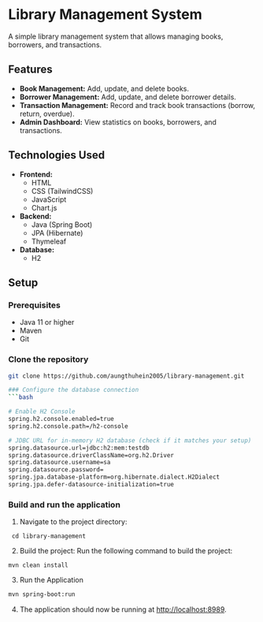 # Library Management System

A simple library management system that allows managing books, borrowers, and transactions.

## Features

- **Book Management:** Add, update, and delete books.
- **Borrower Management:** Add, update, and delete borrower details.
- **Transaction Management:** Record and track book transactions (borrow, return, overdue).
- **Admin Dashboard:** View statistics on books, borrowers, and transactions.

## Technologies Used

- **Frontend:** 
  - HTML
  - CSS (TailwindCSS)
  - JavaScript
  - Chart.js
- **Backend:**
  - Java (Spring Boot)
  - JPA (Hibernate)
  - Thymeleaf
- **Database:**
  - H2

## Setup

### Prerequisites

- Java 11 or higher
- Maven
- Git

### Clone the repository

```bash
git clone https://github.com/aungthuhein2005/library-management.git

### Configure the database connection
```bash 

# Enable H2 Console
spring.h2.console.enabled=true
spring.h2.console.path=/h2-console

# JDBC URL for in-memory H2 database (check if it matches your setup)
spring.datasource.url=jdbc:h2:mem:testdb
spring.datasource.driverClassName=org.h2.Driver
spring.datasource.username=sa
spring.datasource.password=
spring.jpa.database-platform=org.hibernate.dialect.H2Dialect
spring.jpa.defer-datasource-initialization=true
```
### Build and run the application

1. Navigate to the project directory:
```
 cd library-management 
```

2. Build the project:
Run the following command to build the project:
```
mvn clean install
```

3. Run the Application
```bash 
mvn spring-boot:run
```

4. The application should now be running at [http://localhost:8989](http://localhost:8989).


